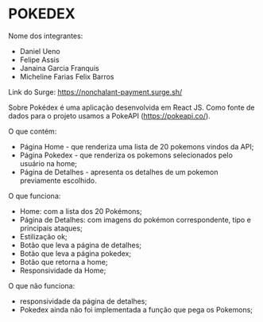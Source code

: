 # POKEDEX

Nome dos integrantes:

- Daniel Ueno
- Felipe Assis
- Janaina Garcia Franquis
- Micheline Farias Felix Barros

Link do Surge: https://nonchalant-payment.surge.sh/

Sobre
Pokédex é uma aplicação desenvolvida em React JS. Como fonte de dados para o projeto usamos a PokeAPI (https://pokeapi.co/).

O que contém:
- Página Home - que renderiza uma lista de 20 pokemons vindos da API;
- Página Pokedex - que renderiza os pokemons selecionados pelo usuário na home;
- Página de Detalhes - apresenta os detalhes de um pokemon previamente escolhido.

O que funciona:

- Home: com a lista dos 20 Pokémons;
- Página de Detalhes: com imagens do pokémon correspondente, tipo e principais ataques;
- Estilização ok;
- Botão que leva a página de detalhes;
- Botão que leva a página pokedex;
- Botão que retorna a home;
- Responsividade da Home;

O que não funciona:
- responsividade da página de detalhes;
- Pokedex ainda não foi implementada a função que pega os Pokemons;



